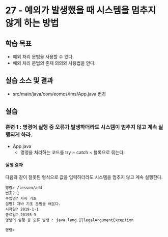 # 27 - 예외가 발생했을 때 시스템을 멈추지 않게 하는 방법


## 학습 목표 
- 예외 처리 문법을 사용할 수 있다. 
- 예외 처리 문법의 존재 의의와 사용법을 안다. 
  
## 실습 소스 및 결과
- src/main/java/com/eomcs/lms/App.java 변경  
  
## 실습

### 훈련 1 : 명령어 실행 중 오류가 발생하더라도 시스템이 멈추지 않고 계속 실행되게 하라.

- App.java
    - 명령을 처리하는 코드를 try ~ catch ~ 블록으로 묶는다.

#### 실행 결과

다음과 같이 잘못된 형식으로 값을 입력하더라도 시스템을 멈추지 않고 계속 실행한다.
```
명령> /lesson/add
번호? 1
수업명? 자바 기초
설명? 자바 기초 문법을 배운다.
시작일? 2019-1-1
종료일? 20195-5
명령어 실행 중 오류 발생 : java.lang.IllegalArgumentException

명령> 
```

